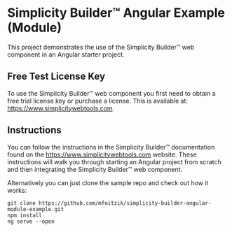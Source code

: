 # Simplicity Builder&trade; Angular Example (Module)

This project demonstrates the use of the Simplicity Builder&trade; web component in an Angular starter project.

## Free Test License Key
To use the Simplicity Builder&trade; web component you first need to obtain a free trial license key or purchase a license. This is available at: <https://www.simplicitywebtools.com>.

## Instructions
You can follow the instructions in the Simplicity Builder&trade; documentation found on the <https://www.simplicitywebtools.com> website. These instructions will walk you through starting an Angular project from scratch and then integrating the Simplicity Builder&trade; web component.

Alternatively you can just clone the sample repo and check out how it works:

```
git clone https://github.com/mfoitzik/simplicity-builder-angular-module-example.git
npm install
ng serve --open
```

